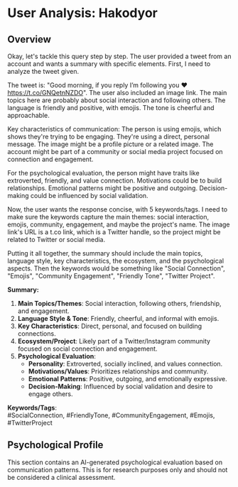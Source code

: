# User Analysis: Hakodyor

## Overview

<think>
Okay, let's tackle this query step by step. The user provided a tweet from an account and wants a summary with specific elements. First, I need to analyze the tweet given.

The tweet is: "Good morning, if you reply I’m following you ❤️ https://t.co/GNQetnNZDO". The user also included an image link. The main topics here are probably about social interaction and following others. The language is friendly and positive, with emojis. The tone is cheerful and approachable.

Key characteristics of communication: The person is using emojis, which shows they're trying to be engaging. They're using a direct, personal message. The image might be a profile picture or a related image. The account might be part of a community or social media project focused on connection and engagement.

For the psychological evaluation, the person might have traits like extroverted, friendly, and value connection. Motivations could be to build relationships. Emotional patterns might be positive and outgoing. Decision-making could be influenced by social validation.

Now, the user wants the response concise, with 5 keywords/tags. I need to make sure the keywords capture the main themes: social interaction, emojis, community, engagement, and maybe the project's name. The image link's URL is a t.co link, which is a Twitter handle, so the project might be related to Twitter or social media.

Putting it all together, the summary should include the main topics, language style, key characteristics, the ecosystem, and the psychological aspects. Then the keywords would be something like "Social Connection", "Emojis", "Community Engagement", "Friendly Tone", "Twitter Project".
</think>

**Summary:**  
1. **Main Topics/Themes**: Social interaction, following others, friendship, and engagement.  
2. **Language Style & Tone**: Friendly, cheerful, and informal with emojis.  
3. **Key Characteristics**: Direct, personal, and focused on building connections.  
4. **Ecosystem/Project**: Likely part of a Twitter/Instagram community focused on social connection and engagement.  
5. **Psychological Evaluation**:  
   - **Personality**: Extroverted, socially inclined, and values connection.  
   - **Motivations/Values**: Prioritizes relationships and community.  
   - **Emotional Patterns**: Positive, outgoing, and emotionally expressive.  
   - **Decision-Making**: Influenced by social validation and desire to engage others.  

**Keywords/Tags**:  
#SocialConnection, #FriendlyTone, #CommunityEngagement, #Emojis, #TwitterProject

## Psychological Profile

This section contains an AI-generated psychological evaluation based on communication patterns. This is for research purposes only and should not be considered a clinical assessment.
